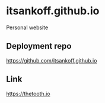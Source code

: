 # itsankoff.github.io
Personal website

## Deployment repo
https://github.com/itsankoff.github.io

## Link
https://thetooth.io
